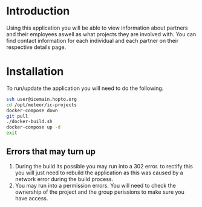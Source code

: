 # Introduction #
Using this application you will be able to view information about partners and their employees aswell as what projects they are involved with.
You can find contact information for each individual and each partner on their respective details page.

# Installation #
To run/update the application you will need to do the following.

```bash
ssh user@icemain.hopto.org
cd /opt/meteor/ic-projects
docker-compose down
git pull
./docker-build.sh
docker-compose up -d
exit
```

## Errors that may turn up ##
  1. During the build its possible you may run into a 302 error. to rectify this you will just need to rebuild the application as this was caused by a network error during the build process.  
  2. You may run into a permission errors. You will need to check the ownership of the project and the group perissions to make sure you have access.  
